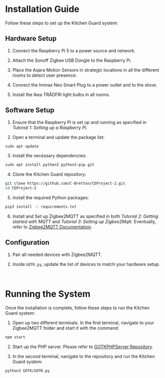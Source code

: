 # **Installation Guide**

Follow these steps to set up the Kitchen Guard system:

## **Hardware Setup**

1. Connect the Raspberry Pi 5 to a power source and network.

2. Attach the Sonoff Zigbee USB Dongle to the Raspberry Pi.

3. Place the Aqara Motion Sensors in strategic locations in all the different rooms to detect user presence.

4. Connect the Immax Neo Smart Plug to a power outlet and to the stove.

5. Install the Ikea TRÅDFRI light bulbs in all rooms.


## **Software Setup**

1. Ensure that the Raspberry Pi is set up and running as specified in *Tutorial 1: Setting up a Raspberry Pi*.

2. Open a terminal and update the package list:
```bash
sudo apt update
```

3. Install the necessary dependencies:
```bash
sudo apt install python3 python3-pip git
```

4. Clone the Kitchen Guard repository:
```bash
git clone https://github.com/C-Bretton/CEProject-2.git
cd CEProject-2
```

5. Install the required Python packages:
```bash
pip3 install -r requirements.txt
```

6. Install and Set up Zigbee2MQTT as specified in both *Tutorial 2: Getting started with MQTT* and *Tutorial 3: Setting up Zigbee2Mqtt*. Eventually, refer to [Zigbee2MQTT Documentation](https://www.zigbee2mqtt.io/).


## **Configuration**

1. Pair all needed devices with Zigbee2MQTT.

2. Inside `GOTK.py`, update the list of devices to match your hardware setup.

<br/>

# **Running the System**

Once the installation is complete, follow these steps to run the Kitchen Guard system:

1. Open up two different terminals. In the first terminal, navigate to your Zigbee2MQTT folder and start it with the command:
```bash
npm start
```

2. Start up the PHP server. Please refer to [GOTKPHPServer Repository](https://github.com/Losmobilos3/GOTKPHPServer).

3. In the second terminal, navigate to the repository and run the Kitchen Guard system:
```bash
python3 GOTK/GOTK.py
```
